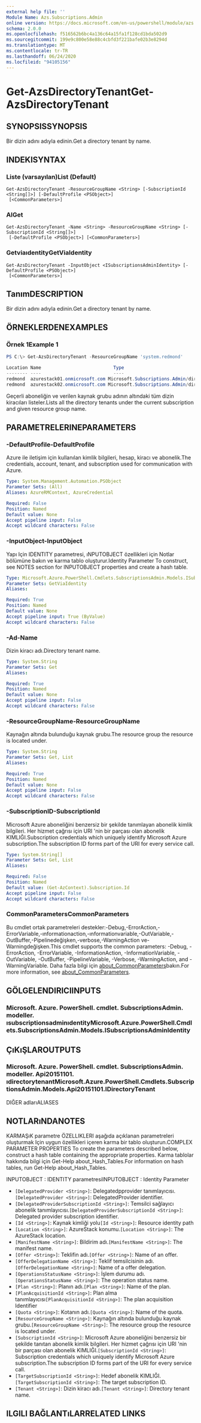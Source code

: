 ```yaml
---
external help file: ''
Module Name: Azs.Subscriptions.Admin
online version: https://docs.microsoft.com/en-us/powershell/module/azs.subscriptions.admin/get-azsdirectorytenant
schema: 2.0.0
ms.openlocfilehash: f516562b6bc4a136c64a15fa1f128cd1bda502d9
ms.sourcegitcommit: 199e9c800e58e88c4cbfd3f221bafe02b3e8294d
ms.translationtype: MT
ms.contentlocale: tr-TR
ms.lasthandoff: 06/24/2020
ms.locfileid: "94105156"
---
```

# <span data-ttu-id="92a1b-101">Get-AzsDirectoryTenant</span><span class="sxs-lookup"><span data-stu-id="92a1b-101">Get-AzsDirectoryTenant</span></span>

## <span data-ttu-id="92a1b-102">SYNOPSIS</span><span class="sxs-lookup"><span data-stu-id="92a1b-102">SYNOPSIS</span></span>
<span data-ttu-id="92a1b-103">Bir dizin adını adıyla edinin.</span><span class="sxs-lookup"><span data-stu-id="92a1b-103">Get a directory tenant by name.</span></span>

## <span data-ttu-id="92a1b-104">INDEKI</span><span class="sxs-lookup"><span data-stu-id="92a1b-104">SYNTAX</span></span>

### <span data-ttu-id="92a1b-105">Liste (varsayılan)</span><span class="sxs-lookup"><span data-stu-id="92a1b-105">List (Default)</span></span>
```
Get-AzsDirectoryTenant -ResourceGroupName <String> [-SubscriptionId <String[]>] [-DefaultProfile <PSObject>]
 [<CommonParameters>]
```

### <span data-ttu-id="92a1b-106">Al</span><span class="sxs-lookup"><span data-stu-id="92a1b-106">Get</span></span>
```
Get-AzsDirectoryTenant -Name <String> -ResourceGroupName <String> [-SubscriptionId <String[]>]
 [-DefaultProfile <PSObject>] [<CommonParameters>]
```

### <span data-ttu-id="92a1b-107">Getviaıdentity</span><span class="sxs-lookup"><span data-stu-id="92a1b-107">GetViaIdentity</span></span>
```
Get-AzsDirectoryTenant -InputObject <ISubscriptionsAdminIdentity> [-DefaultProfile <PSObject>]
 [<CommonParameters>]
```

## <span data-ttu-id="92a1b-108">Tanım</span><span class="sxs-lookup"><span data-stu-id="92a1b-108">DESCRIPTION</span></span>
<span data-ttu-id="92a1b-109">Bir dizin adını adıyla edinin.</span><span class="sxs-lookup"><span data-stu-id="92a1b-109">Get a directory tenant by name.</span></span>

## <span data-ttu-id="92a1b-110">ÖRNEKLERDEN</span><span class="sxs-lookup"><span data-stu-id="92a1b-110">EXAMPLES</span></span>

### <span data-ttu-id="92a1b-111">Örnek 1</span><span class="sxs-lookup"><span data-stu-id="92a1b-111">Example 1</span></span>
```powershell
PS C:\> Get-AzsDirectoryTenant -ResourceGroupName 'system.redmond'

Location Name                           Type                                          
-------- ----                           ----                                          
redmond  azurestack01.onmicrosoft.com Microsoft.Subscriptions.Admin/directoryTenants
redmond  azurestack02.onmicrosoft.com Microsoft.Subscriptions.Admin/directoryTenants
```

<span data-ttu-id="92a1b-112">Geçerli aboneliğin ve verilen kaynak grubu adının altındaki tüm dizin kiracıları listeler.</span><span class="sxs-lookup"><span data-stu-id="92a1b-112">Lists all the directory tenants under the current subscription and given resource group name.</span></span>

## <span data-ttu-id="92a1b-113">PARAMETRELERINE</span><span class="sxs-lookup"><span data-stu-id="92a1b-113">PARAMETERS</span></span>

### <span data-ttu-id="92a1b-114">-DefaultProfile</span><span class="sxs-lookup"><span data-stu-id="92a1b-114">-DefaultProfile</span></span>
<span data-ttu-id="92a1b-115">Azure ile iletişim için kullanılan kimlik bilgileri, hesap, kiracı ve abonelik.</span><span class="sxs-lookup"><span data-stu-id="92a1b-115">The credentials, account, tenant, and subscription used for communication with Azure.</span></span>

```yaml
Type: System.Management.Automation.PSObject
Parameter Sets: (All)
Aliases: AzureRMContext, AzureCredential

Required: False
Position: Named
Default value: None
Accept pipeline input: False
Accept wildcard characters: False

```

### <span data-ttu-id="92a1b-116">-InputObject</span><span class="sxs-lookup"><span data-stu-id="92a1b-116">-InputObject</span></span>
<span data-ttu-id="92a1b-117">Yapı Için IDENTITY parametresi, ıNPUTOBJECT özellikleri için Notlar bölümüne bakın ve karma tablo oluşturur.</span><span class="sxs-lookup"><span data-stu-id="92a1b-117">Identity Parameter To construct, see NOTES section for INPUTOBJECT properties and create a hash table.</span></span>

```yaml
Type: Microsoft.Azure.PowerShell.Cmdlets.SubscriptionsAdmin.Models.ISubscriptionsAdminIdentity
Parameter Sets: GetViaIdentity
Aliases:

Required: True
Position: Named
Default value: None
Accept pipeline input: True (ByValue)
Accept wildcard characters: False

```

### <span data-ttu-id="92a1b-118">-Ad</span><span class="sxs-lookup"><span data-stu-id="92a1b-118">-Name</span></span>
<span data-ttu-id="92a1b-119">Dizin kiracı adı.</span><span class="sxs-lookup"><span data-stu-id="92a1b-119">Directory tenant name.</span></span>

```yaml
Type: System.String
Parameter Sets: Get
Aliases:

Required: True
Position: Named
Default value: None
Accept pipeline input: False
Accept wildcard characters: False

```

### <span data-ttu-id="92a1b-120">-ResourceGroupName</span><span class="sxs-lookup"><span data-stu-id="92a1b-120">-ResourceGroupName</span></span>
<span data-ttu-id="92a1b-121">Kaynağın altında bulunduğu kaynak grubu.</span><span class="sxs-lookup"><span data-stu-id="92a1b-121">The resource group the resource is located under.</span></span>

```yaml
Type: System.String
Parameter Sets: Get, List
Aliases:

Required: True
Position: Named
Default value: None
Accept pipeline input: False
Accept wildcard characters: False

```

### <span data-ttu-id="92a1b-122">-SubscriptionID</span><span class="sxs-lookup"><span data-stu-id="92a1b-122">-SubscriptionId</span></span>
<span data-ttu-id="92a1b-123">Microsoft Azure aboneliğini benzersiz bir şekilde tanımlayan abonelik kimlik bilgileri. Her hizmet çağrısı için URI 'nin bir parçası olan abonelik KIMLIĞI.</span><span class="sxs-lookup"><span data-stu-id="92a1b-123">Subscription credentials which uniquely identify Microsoft Azure subscription.The subscription ID forms part of the URI for every service call.</span></span>

```yaml
Type: System.String[]
Parameter Sets: Get, List
Aliases:

Required: False
Position: Named
Default value: (Get-AzContext).Subscription.Id
Accept pipeline input: False
Accept wildcard characters: False

```

### <span data-ttu-id="92a1b-124">CommonParameters</span><span class="sxs-lookup"><span data-stu-id="92a1b-124">CommonParameters</span></span>
<span data-ttu-id="92a1b-125">Bu cmdlet ortak parametreleri destekler:-Debug,-ErrorAction,-ErrorVariable,-ınformationaction,-ınformationvariable,-OutVariable,-OutBuffer,-Pipelinedeğişken,-verbose,-WarningAction ve-Warningdeğişken.</span><span class="sxs-lookup"><span data-stu-id="92a1b-125">This cmdlet supports the common parameters: -Debug, -ErrorAction, -ErrorVariable, -InformationAction, -InformationVariable, -OutVariable, -OutBuffer, -PipelineVariable, -Verbose, -WarningAction, and -WarningVariable.</span></span> <span data-ttu-id="92a1b-126">Daha fazla bilgi için [about_CommonParameters](http://go.microsoft.com/fwlink/?LinkID=113216)bakın.</span><span class="sxs-lookup"><span data-stu-id="92a1b-126">For more information, see [about_CommonParameters](http://go.microsoft.com/fwlink/?LinkID=113216).</span></span>

## <span data-ttu-id="92a1b-127">GÖLGELENDIRICI</span><span class="sxs-lookup"><span data-stu-id="92a1b-127">INPUTS</span></span>

### <span data-ttu-id="92a1b-128">Microsoft. Azure. PowerShell. cmdlet. SubscriptionsAdmin. modeller. ısubscriptionsadminıdentity</span><span class="sxs-lookup"><span data-stu-id="92a1b-128">Microsoft.Azure.PowerShell.Cmdlets.SubscriptionsAdmin.Models.ISubscriptionsAdminIdentity</span></span>

## <span data-ttu-id="92a1b-129">ÇıKıŞLAR</span><span class="sxs-lookup"><span data-stu-id="92a1b-129">OUTPUTS</span></span>

### <span data-ttu-id="92a1b-130">Microsoft. Azure. PowerShell. cmdlet. SubscriptionsAdmin. modeller. Api20151101. ıdirectorytenant</span><span class="sxs-lookup"><span data-stu-id="92a1b-130">Microsoft.Azure.PowerShell.Cmdlets.SubscriptionsAdmin.Models.Api20151101.IDirectoryTenant</span></span>

<span data-ttu-id="92a1b-131">DIĞER adları</span><span class="sxs-lookup"><span data-stu-id="92a1b-131">ALIASES</span></span>

## <span data-ttu-id="92a1b-132">NOTLARıNDA</span><span class="sxs-lookup"><span data-stu-id="92a1b-132">NOTES</span></span>

<span data-ttu-id="92a1b-133">KARMAŞıK parametre ÖZELLIKLERI aşağıda açıklanan parametreleri oluşturmak Için uygun özellikleri içeren karma bir tablo oluşturun.</span><span class="sxs-lookup"><span data-stu-id="92a1b-133">COMPLEX PARAMETER PROPERTIES To create the parameters described below, construct a hash table containing the appropriate properties.</span></span> <span data-ttu-id="92a1b-134">Karma tablolar hakkında bilgi için Get-Help about_Hash_Tables.</span><span class="sxs-lookup"><span data-stu-id="92a1b-134">For information on hash tables, run Get-Help about_Hash_Tables.</span></span>

<span data-ttu-id="92a1b-135">INPUTOBJECT <ISubscriptionsAdminIdentity> : IDENTITY parametresi</span><span class="sxs-lookup"><span data-stu-id="92a1b-135">INPUTOBJECT <ISubscriptionsAdminIdentity>: Identity Parameter</span></span>
  - <span data-ttu-id="92a1b-136">`[DelegatedProvider <String>]`: Delegatedpprovider tanımlayıcısı.</span><span class="sxs-lookup"><span data-stu-id="92a1b-136">`[DelegatedProvider <String>]`: DelegatedProvider identifier.</span></span>
  - <span data-ttu-id="92a1b-137">`[DelegatedProviderSubscriptionId <String>]`: Temsilci sağlayıcı abonelik tanımlayıcısı.</span><span class="sxs-lookup"><span data-stu-id="92a1b-137">`[DelegatedProviderSubscriptionId <String>]`: Delegated provider subscription identifier.</span></span>
  - <span data-ttu-id="92a1b-138">`[Id <String>]`: Kaynak kimliği yolu</span><span class="sxs-lookup"><span data-stu-id="92a1b-138">`[Id <String>]`: Resource identity path</span></span>
  - <span data-ttu-id="92a1b-139">`[Location <String>]`: AzureStack konumu.</span><span class="sxs-lookup"><span data-stu-id="92a1b-139">`[Location <String>]`: The AzureStack location.</span></span>
  - <span data-ttu-id="92a1b-140">`[ManifestName <String>]`: Bildirim adı.</span><span class="sxs-lookup"><span data-stu-id="92a1b-140">`[ManifestName <String>]`: The manifest name.</span></span>
  - <span data-ttu-id="92a1b-141">`[Offer <String>]`: Teklifin adı.</span><span class="sxs-lookup"><span data-stu-id="92a1b-141">`[Offer <String>]`: Name of an offer.</span></span>
  - <span data-ttu-id="92a1b-142">`[OfferDelegationName <String>]`: Teklif temsilcisinin adı.</span><span class="sxs-lookup"><span data-stu-id="92a1b-142">`[OfferDelegationName <String>]`: Name of a offer delegation.</span></span>
  - <span data-ttu-id="92a1b-143">`[OperationsStatusName <String>]`: İşlem durumu adı.</span><span class="sxs-lookup"><span data-stu-id="92a1b-143">`[OperationsStatusName <String>]`: The operation status name.</span></span>
  - <span data-ttu-id="92a1b-144">`[Plan <String>]`: Planın adı.</span><span class="sxs-lookup"><span data-stu-id="92a1b-144">`[Plan <String>]`: Name of the plan.</span></span>
  - <span data-ttu-id="92a1b-145">`[PlanAcquisitionId <String>]`: Plan alma tanımlayıcısı</span><span class="sxs-lookup"><span data-stu-id="92a1b-145">`[PlanAcquisitionId <String>]`: The plan acquisition Identifier</span></span>
  - <span data-ttu-id="92a1b-146">`[Quota <String>]`: Kotanın adı.</span><span class="sxs-lookup"><span data-stu-id="92a1b-146">`[Quota <String>]`: Name of the quota.</span></span>
  - <span data-ttu-id="92a1b-147">`[ResourceGroupName <String>]`: Kaynağın altında bulunduğu kaynak grubu.</span><span class="sxs-lookup"><span data-stu-id="92a1b-147">`[ResourceGroupName <String>]`: The resource group the resource is located under.</span></span>
  - <span data-ttu-id="92a1b-148">`[SubscriptionId <String>]`: Microsoft Azure aboneliğini benzersiz bir şekilde tanıtan abonelik kimlik bilgileri. Her hizmet çağrısı için URI 'nin bir parçası olan abonelik KIMLIĞI.</span><span class="sxs-lookup"><span data-stu-id="92a1b-148">`[SubscriptionId <String>]`: Subscription credentials which uniquely identify Microsoft Azure subscription.The subscription ID forms part of the URI for every service call.</span></span>
  - <span data-ttu-id="92a1b-149">`[TargetSubscriptionId <String>]`: Hedef abonelik KIMLIĞI.</span><span class="sxs-lookup"><span data-stu-id="92a1b-149">`[TargetSubscriptionId <String>]`: The target subscription ID.</span></span>
  - <span data-ttu-id="92a1b-150">`[Tenant <String>]`: Dizin kiracı adı.</span><span class="sxs-lookup"><span data-stu-id="92a1b-150">`[Tenant <String>]`: Directory tenant name.</span></span>

## <span data-ttu-id="92a1b-151">ILGILI BAĞLANTıLAR</span><span class="sxs-lookup"><span data-stu-id="92a1b-151">RELATED LINKS</span></span>

